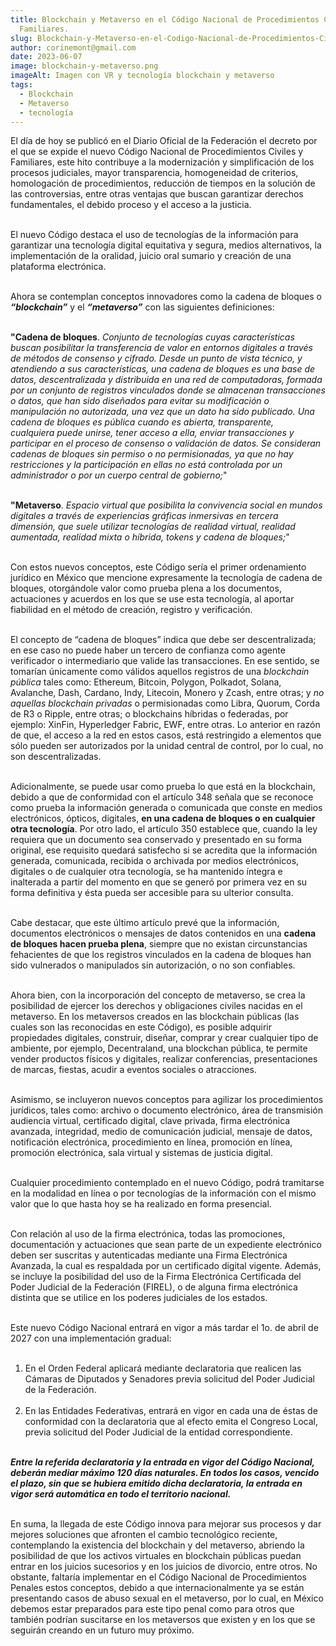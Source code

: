 ```yaml
---
title: Blockchain y Metaverso en el Código Nacional de Procedimientos Civiles y
  Familiares.
slug: Blockchain-y-Metaverso-en-el-Codigo-Nacional-de-Procedimientos-Civiles-y-Familiares
author: corinemont@gmail.com
date: 2023-06-07
image: blockchain-y-metaverso.png
imageAlt: Imagen con VR y tecnología blockchain y metaverso
tags:
  - Blockchain
  - Metaverso
  - tecnología
---
```

<!--StartFragment-->

El día de hoy se publicó en el Diario Oficial de la Federación el decreto por el que se expide el nuevo Código Nacional de Procedimientos Civiles y Familiares, este hito contribuye a la modernización y simplificación de los procesos judiciales, mayor transparencia, homogeneidad de criterios, homologación de procedimientos, reducción de tiempos en la solución de las controversias, entre otras ventajas que buscan garantizar derechos fundamentales, el debido proceso y el acceso a la justicia.<br/><br/>

El nuevo Código destaca el uso de tecnologías de la información para garantizar una tecnología digital equitativa y segura, medios alternativos, la implementación de la oralidad, juicio oral sumario y creación de una plataforma electrónica.<br/><br/>

Ahora se contemplan conceptos innovadores como la cadena de bloques o ***“blockchain”*** y el ***“metaverso”*** con las siguientes definiciones:<br/><br/>

**"Cadena de bloques**. *Conjunto de tecnologías cuyas características buscan posibilitar la transferencia de valor en entornos digitales a través de métodos de consenso y cifrado. Desde un punto de vista técnico, y atendiendo a sus características, una cadena de bloques es una base de datos, descentralizada y distribuida en una red de computadoras, formada por un conjunto de registros vinculados donde se almacenan transacciones o datos, que han sido diseñados para evitar su modificación o manipulación no autorizada, una vez que un dato ha sido publicado. Una cadena de bloques es pública cuando es abierta, transparente, cualquiera puede unirse, tener acceso a ella, enviar transacciones y participar en el proceso de consenso o validación de datos. Se consideran cadenas de bloques sin permiso o no permisionadas, ya que no hay restricciones y la participación en ellas no está controlada por un administrador o por un cuerpo central de gobierno;*"<br/><br/>

**"Metaverso**. *Espacio virtual que posibilita la convivencia social en mundos digitales a través de experiencias gráficas inmersivas en tercera dimensión, que suele utilizar tecnologías de realidad virtual, realidad aumentada, realidad mixta o híbrida, tokens y cadena de bloques;*"<br/><br/>

Con estos nuevos conceptos, este Código sería el primer ordenamiento jurídico en México que mencione expresamente la tecnología de cadena de bloques, otorgándole valor como prueba plena a los documentos, actuaciones y acuerdos en los que se use esta tecnología, al aportar fiabilidad en el método de creación, registro y verificación. <br/><br/>

El concepto de “cadena de bloques” indica que debe ser descentralizada; en ese caso no puede haber un tercero de confianza como agente verificador o intermediario que valide las transacciones. En ese sentido, se tomarían únicamente como válidos aquellos registros de una *blockchain pública* tales como: Ethereum, Bitcoin, Polygon, Polkadot, Solana, Avalanche, Dash, Cardano, Indy, Litecoin, Monero y Zcash, entre otras; y *no aquellas blockchain privadas* o permisionadas como Libra, Quorum, Corda de R3 o Ripple, entre otras; o blockchains híbridas o federadas, por ejemplo: XinFin, Hyperledger Fabric, EWF, entre otras. Lo anterior en razón de que, el acceso a la red en estos casos, está restringido a elementos que sólo pueden ser autorizados por la unidad central de control, por lo cual, no son descentralizadas.<br/><br/>

Adicionalmente, se puede usar como prueba lo que está en la blockchain, debido a que de conformidad con el artículo 348 señala que se reconoce como prueba la información generada o comunicada que conste en medios electrónicos, ópticos, digitales, **en una cadena de bloques o en cualquier otra tecnología**. Por otro lado, el artículo 350 establece que, cuando la ley requiera que un documento sea conservado y presentado en su forma original, ese requisito quedará satisfecho si se acredita que la información generada, comunicada, recibida o archivada por medios electrónicos, digitales o de cualquier otra tecnología, se ha mantenido íntegra e inalterada a partir del momento en que se generó por primera vez en su forma definitiva y ésta pueda ser accesible para su ulterior consulta. <br/><br/>

Cabe destacar, que este último artículo prevé que la información, documentos electrónicos o mensajes de datos contenidos en una **cadena de bloques hacen prueba plena**, siempre que no existan circunstancias fehacientes de que los registros vinculados en la cadena de bloques han sido vulnerados o manipulados sin autorización, o no son confiables.<br/><br/>

Ahora bien, con la incorporación del concepto de metaverso, se crea la posibilidad de ejercer los derechos y obligaciones civiles nacidas en el metaverso. En los metaversos creados en las blockchain públicas (las cuales son las reconocidas en este Código), es posible adquirir propiedades digitales, construir, diseñar, comprar y crear cualquier tipo de ambiente, por ejemplo, Decentraland, una blockchan pública, te permite vender productos físicos y digitales, realizar conferencias, presentaciones de marcas, fiestas, acudir a eventos sociales o atracciones.<br/><br/>

Asimismo, se incluyeron nuevos conceptos para agilizar los procedimientos jurídicos, tales como: archivo o documento electrónico, área de transmisión audiencia virtual, certificado digital, clave privada, firma electrónica avanzada, integridad, medio de comunicación judicial, mensaje de datos, notificación electrónica, procedimiento en línea, promoción en línea, promoción electrónica, sala virtual y sistemas de justicia digital.<br/><br/>

Cualquier procedimiento contemplado en el nuevo Código, podrá tramitarse en la modalidad en línea o por tecnologías de la información con el mismo valor que lo que hasta hoy se ha realizado en forma presencial.<br/><br/>

Con relación al uso de la firma electrónica, todas las promociones, documentación y actuaciones que sean parte de un expediente electrónico deben ser suscritas y autenticadas mediante una Firma Electrónica Avanzada, la cual es respaldada por un certificado digital vigente. Además, se incluye la posibilidad del uso de la Firma Electrónica Certificada del Poder Judicial de la Federación (FIREL), o de alguna firma electrónica distinta que se utilice en los poderes judiciales de los estados.<br/><br/>

Este nuevo Código Nacional entrará en vigor a más tardar el 1o. de abril de 2027 con una implementación gradual:<br/><br/>

1. En el Orden Federal aplicará mediante declaratoria que realicen las Cámaras de Diputados y Senadores previa solicitud del Poder Judicial de la Federación.<br/><br/>
2. En las Entidades Federativas, entrará en vigor en cada una de éstas de conformidad con la declaratoria que al efecto emita el Congreso Local, previa solicitud del Poder Judicial de la entidad correspondiente.<br/><br/>

***Entre la referida declaratoria y la entrada en vigor del Código Nacional, deberán mediar máximo 120 días naturales. En todos los casos, vencido el plazo, sin que se hubiera emitido dicha declaratoria, la entrada en vigor será automática en todo el territorio nacional.<br/><br/>***

En suma, la llegada de este Código innova para mejorar sus procesos y dar mejores soluciones que afronten el cambio tecnológico reciente, contemplando la existencia del blockchain y del metaverso, abriendo la posibilidad de que los activos virtuales en blockchain públicas puedan entrar en los juicios sucesorios y en los juicios de divorcio, entre otros. No obstante, faltaría implementar en el Código Nacional de Procedimientos Penales estos conceptos, debido a que internacionalmente ya se están presentando casos de abuso sexual en el metaverso, por lo cual, en México debemos estar preparados para este tipo penal como para otros que también podrían suscitarse en los metaversos que existen y en los que se seguirán creando en un futuro muy próximo. 

<!--EndFragment-->